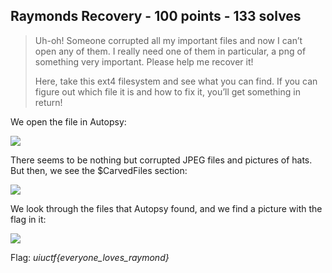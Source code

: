 ## Raymonds Recovery - 100 points - 133 solves

>Uh-oh! Someone corrupted all my important files and now I can’t open any of them. I really need one of them in particular, a png of something very important. Please help me recover it!
>
>Here, take this ext4 filesystem and see what you can find. If you can figure out which file it is and how to fix it, you’ll get something in return!

We open the file in Autopsy:

![](https://raw.githubusercontent.com/matdaneth/uiuctf-writeups/master/Images/raymonds_recovery/1.PNG)

There seems to be nothing but corrupted JPEG files and pictures of hats. But then, we see the $CarvedFiles section:

![](https://raw.githubusercontent.com/matdaneth/uiuctf-writeups/master/Images/raymonds_recovery/2.PNG)

We look through the files that Autopsy found, and we find a picture with the flag in it:

![](https://raw.githubusercontent.com/matdaneth/uiuctf-writeups/master/Images/raymonds_recovery/3.PNG)

Flag: *uiuctf{everyone_loves_raymond}*
